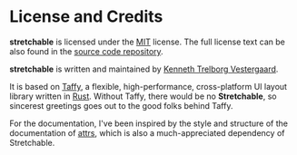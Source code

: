 # License and Credits

**stretchable** is licensed under the [MIT](https://choosealicense.com/licenses/mit/) license.
The full license text can be also found in the [source code repository](https://github.com/mortencombat/stretchable/blob/main/LICENSE).

**stretchable** is written and maintained by [Kenneth Trelborg Vestergaard](https://github.com/mortencombat).

It is based on [Taffy](https://github.com/DioxusLabs/taffy), a flexible, high-performance, cross-platform UI layout library written in [Rust](https://www.rust-lang.org). Without Taffy, there would be no **Stretchable**, so sincerest greetings goes out to the good folks behind Taffy.

For the documentation, I've been inspired by the style and structure of the documentation of [attrs](https://www.attrs.org/), which is also a much-appreciated dependency of Stretchable.
